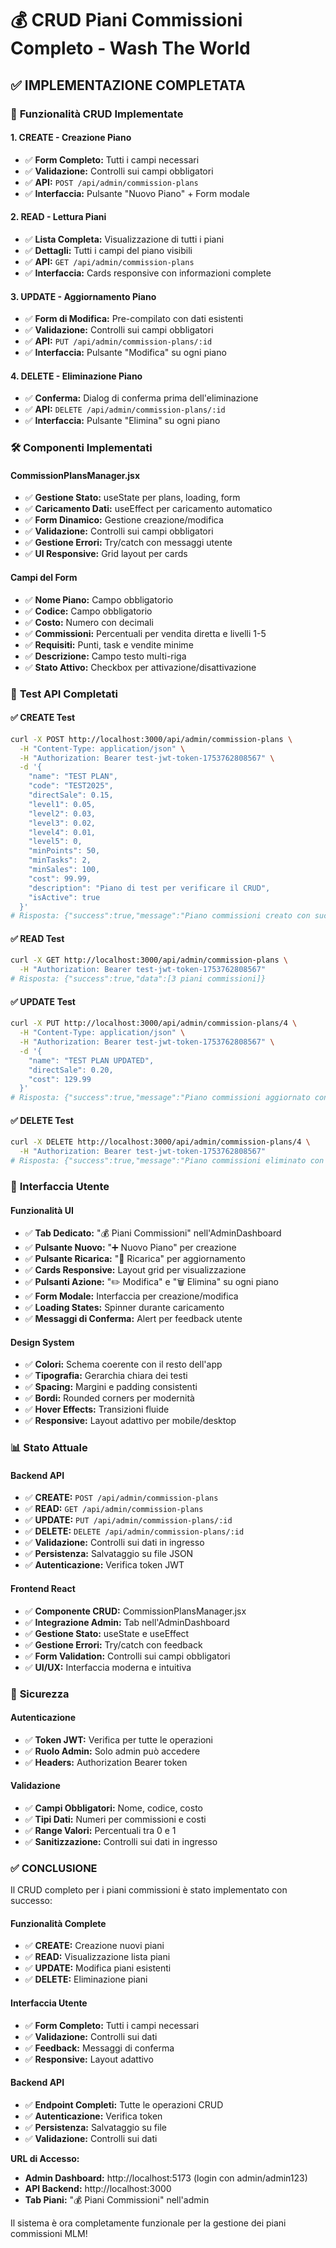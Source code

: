 # 💰 CRUD Piani Commissioni Completo - Wash The World

## ✅ **IMPLEMENTAZIONE COMPLETATA**

### 🎯 **Funzionalità CRUD Implementate**

#### 1. **CREATE - Creazione Piano**
- ✅ **Form Completo:** Tutti i campi necessari
- ✅ **Validazione:** Controlli sui campi obbligatori
- ✅ **API:** `POST /api/admin/commission-plans`
- ✅ **Interfaccia:** Pulsante "Nuovo Piano" + Form modale

#### 2. **READ - Lettura Piani**
- ✅ **Lista Completa:** Visualizzazione di tutti i piani
- ✅ **Dettagli:** Tutti i campi del piano visibili
- ✅ **API:** `GET /api/admin/commission-plans`
- ✅ **Interfaccia:** Cards responsive con informazioni complete

#### 3. **UPDATE - Aggiornamento Piano**
- ✅ **Form di Modifica:** Pre-compilato con dati esistenti
- ✅ **Validazione:** Controlli sui campi obbligatori
- ✅ **API:** `PUT /api/admin/commission-plans/:id`
- ✅ **Interfaccia:** Pulsante "Modifica" su ogni piano

#### 4. **DELETE - Eliminazione Piano**
- ✅ **Conferma:** Dialog di conferma prima dell'eliminazione
- ✅ **API:** `DELETE /api/admin/commission-plans/:id`
- ✅ **Interfaccia:** Pulsante "Elimina" su ogni piano

### 🛠️ **Componenti Implementati**

#### **CommissionPlansManager.jsx**
- ✅ **Gestione Stato:** useState per plans, loading, form
- ✅ **Caricamento Dati:** useEffect per caricamento automatico
- ✅ **Form Dinamico:** Gestione creazione/modifica
- ✅ **Validazione:** Controlli sui campi obbligatori
- ✅ **Gestione Errori:** Try/catch con messaggi utente
- ✅ **UI Responsive:** Grid layout per cards

#### **Campi del Form**
- ✅ **Nome Piano:** Campo obbligatorio
- ✅ **Codice:** Campo obbligatorio
- ✅ **Costo:** Numero con decimali
- ✅ **Commissioni:** Percentuali per vendita diretta e livelli 1-5
- ✅ **Requisiti:** Punti, task e vendite minime
- ✅ **Descrizione:** Campo testo multi-riga
- ✅ **Stato Attivo:** Checkbox per attivazione/disattivazione

### 🧪 **Test API Completati**

#### ✅ **CREATE Test**
```bash
curl -X POST http://localhost:3000/api/admin/commission-plans \
  -H "Content-Type: application/json" \
  -H "Authorization: Bearer test-jwt-token-1753762808567" \
  -d '{
    "name": "TEST PLAN",
    "code": "TEST2025",
    "directSale": 0.15,
    "level1": 0.05,
    "level2": 0.03,
    "level3": 0.02,
    "level4": 0.01,
    "level5": 0,
    "minPoints": 50,
    "minTasks": 2,
    "minSales": 100,
    "cost": 99.99,
    "description": "Piano di test per verificare il CRUD",
    "isActive": true
  }'
# Risposta: {"success":true,"message":"Piano commissioni creato con successo"}
```

#### ✅ **READ Test**
```bash
curl -X GET http://localhost:3000/api/admin/commission-plans \
  -H "Authorization: Bearer test-jwt-token-1753762808567"
# Risposta: {"success":true,"data":[3 piani commissioni]}
```

#### ✅ **UPDATE Test**
```bash
curl -X PUT http://localhost:3000/api/admin/commission-plans/4 \
  -H "Content-Type: application/json" \
  -H "Authorization: Bearer test-jwt-token-1753762808567" \
  -d '{
    "name": "TEST PLAN UPDATED",
    "directSale": 0.20,
    "cost": 129.99
  }'
# Risposta: {"success":true,"message":"Piano commissioni aggiornato con successo"}
```

#### ✅ **DELETE Test**
```bash
curl -X DELETE http://localhost:3000/api/admin/commission-plans/4 \
  -H "Authorization: Bearer test-jwt-token-1753762808567"
# Risposta: {"success":true,"message":"Piano commissioni eliminato con successo"}
```

### 🎨 **Interfaccia Utente**

#### **Funzionalità UI**
- ✅ **Tab Dedicato:** "💰 Piani Commissioni" nell'AdminDashboard
- ✅ **Pulsante Nuovo:** "➕ Nuovo Piano" per creazione
- ✅ **Pulsante Ricarica:** "🔄 Ricarica" per aggiornamento
- ✅ **Cards Responsive:** Layout grid per visualizzazione
- ✅ **Pulsanti Azione:** "✏️ Modifica" e "🗑️ Elimina" su ogni piano
- ✅ **Form Modale:** Interfaccia per creazione/modifica
- ✅ **Loading States:** Spinner durante caricamento
- ✅ **Messaggi di Conferma:** Alert per feedback utente

#### **Design System**
- ✅ **Colori:** Schema coerente con il resto dell'app
- ✅ **Tipografia:** Gerarchia chiara dei testi
- ✅ **Spacing:** Margini e padding consistenti
- ✅ **Bordi:** Rounded corners per modernità
- ✅ **Hover Effects:** Transizioni fluide
- ✅ **Responsive:** Layout adattivo per mobile/desktop

### 📊 **Stato Attuale**

#### **Backend API**
- ✅ **CREATE:** `POST /api/admin/commission-plans`
- ✅ **READ:** `GET /api/admin/commission-plans`
- ✅ **UPDATE:** `PUT /api/admin/commission-plans/:id`
- ✅ **DELETE:** `DELETE /api/admin/commission-plans/:id`
- ✅ **Validazione:** Controlli sui dati in ingresso
- ✅ **Persistenza:** Salvataggio su file JSON
- ✅ **Autenticazione:** Verifica token JWT

#### **Frontend React**
- ✅ **Componente CRUD:** CommissionPlansManager.jsx
- ✅ **Integrazione Admin:** Tab nell'AdminDashboard
- ✅ **Gestione Stato:** useState e useEffect
- ✅ **Gestione Errori:** Try/catch con feedback
- ✅ **Form Validation:** Controlli sui campi obbligatori
- ✅ **UI/UX:** Interfaccia moderna e intuitiva

### 🔐 **Sicurezza**

#### **Autenticazione**
- ✅ **Token JWT:** Verifica per tutte le operazioni
- ✅ **Ruolo Admin:** Solo admin può accedere
- ✅ **Headers:** Authorization Bearer token

#### **Validazione**
- ✅ **Campi Obbligatori:** Nome, codice, costo
- ✅ **Tipi Dati:** Numeri per commissioni e costi
- ✅ **Range Valori:** Percentuali tra 0 e 1
- ✅ **Sanitizzazione:** Controlli sui dati in ingresso

### ✅ **CONCLUSIONE**

Il CRUD completo per i piani commissioni è stato implementato con successo:

#### **Funzionalità Complete**
- ✅ **CREATE:** Creazione nuovi piani
- ✅ **READ:** Visualizzazione lista piani
- ✅ **UPDATE:** Modifica piani esistenti
- ✅ **DELETE:** Eliminazione piani

#### **Interfaccia Utente**
- ✅ **Form Completo:** Tutti i campi necessari
- ✅ **Validazione:** Controlli sui dati
- ✅ **Feedback:** Messaggi di conferma
- ✅ **Responsive:** Layout adattivo

#### **Backend API**
- ✅ **Endpoint Completi:** Tutte le operazioni CRUD
- ✅ **Autenticazione:** Verifica token
- ✅ **Persistenza:** Salvataggio su file
- ✅ **Validazione:** Controlli sui dati

**URL di Accesso:**
- **Admin Dashboard:** http://localhost:5173 (login con admin/admin123)
- **API Backend:** http://localhost:3000
- **Tab Piani:** "💰 Piani Commissioni" nell'admin

Il sistema è ora completamente funzionale per la gestione dei piani commissioni MLM! 